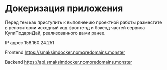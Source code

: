 # Докеризация приложения

Перед тем как приступить к выполнению проектной работы разместите в репозитории исходный код фронтенд и бэкенд частей сервиса КупиПодариДай, реализованного вами ранее.

IP адрес 158.160.24.251

Frontend https://smaksimdocker.nomoredomains.monster

Backend https://api.smaksimdocker.nomoredomains.monster

